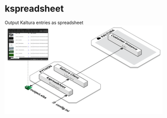 # kspreadsheet
Output Kaltura entries as spreadsheet
![alt text](https://raw.githubusercontent.com/Ron-Raz/kspreadsheet/master/diagram.png)
